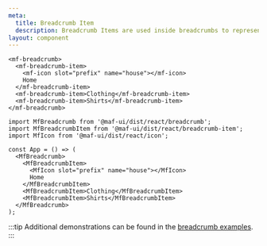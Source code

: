 ```yaml
---
meta:
  title: Breadcrumb Item
  description: Breadcrumb Items are used inside breadcrumbs to represent different links.
layout: component
---
```


```html:preview
<mf-breadcrumb>
  <mf-breadcrumb-item>
    <mf-icon slot="prefix" name="house"></mf-icon>
    Home
  </mf-breadcrumb-item>
  <mf-breadcrumb-item>Clothing</mf-breadcrumb-item>
  <mf-breadcrumb-item>Shirts</mf-breadcrumb-item>
</mf-breadcrumb>
```

```jsx:react
import MfBreadcrumb from '@maf-ui/dist/react/breadcrumb';
import MfBreadcrumbItem from '@maf-ui/dist/react/breadcrumb-item';
import MfIcon from '@maf-ui/dist/react/icon';

const App = () => (
  <MfBreadcrumb>
    <MfBreadcrumbItem>
      <MfIcon slot="prefix" name="house"></MfIcon>
      Home
    </MfBreadcrumbItem>
    <MfBreadcrumbItem>Clothing</MfBreadcrumbItem>
    <MfBreadcrumbItem>Shirts</MfBreadcrumbItem>
  </MfBreadcrumb>
);
```

:::tip
Additional demonstrations can be found in the [breadcrumb examples](/components/breadcrumb).
:::
